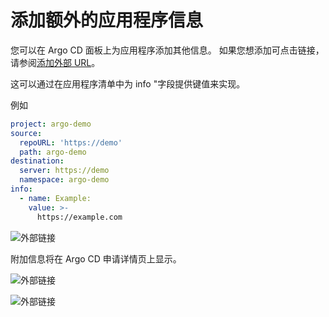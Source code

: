 <!-- TRANSLATED by md-translate -->
<!-- TRANSLATED by md-translate -->

# 添加额外的应用程序信息

您可以在 Argo CD 面板上为应用程序添加其他信息。 如果您想添加可点击链接，请参阅[添加外部 URL](https://argo-cd.readthedocs.io/en/stable/user-guide/external-url/)。

这可以通过在应用程序清单中为 info "字段提供键值来实现。

例如

```yaml
project: argo-demo
source:
  repoURL: 'https://demo'
  path: argo-demo
destination:
  server: https://demo
  namespace: argo-demo
info:
  - name: Example:
    value: >-
      https://example.com
```

![外部链接](../assets/extra_info-1.png)

附加信息将在 Argo CD 申请详情页上显示。

![外部链接](../assets/extra_info.png)

![外部链接](../assets/extra_info-2.png)